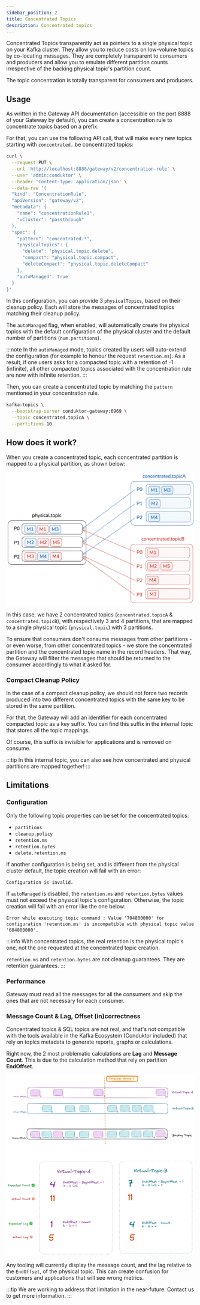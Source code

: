 ```yaml
---
sidebar_position: 2
title: Concentrated Topics
description: Concentrated topics
---
```


Concentrated Topics transparently act as pointers to a single physical topic on your Kafka cluster.  They allow you to reduce costs on low-volume topics by co-locating messages.  They are completely transparent to consumers and producers and allow you to emulate different partition counts irrespective of the backing physical topic's partition count.

The topic concentration is totally transparent for consumers and producers.

## Usage

As written in the Gateway API documentation (accessible on the port 8888 of your Gateway by default), you can create a concentration rule to concentrate topics based on a prefix.

For that, you can use the following API call, that will make every new topics starting with `concentrated.` be concentrated topics:

```bash
curl \
  --request PUT \
  --url 'http://localhost:8888/gateway/v2/concentration-rule' \
  --user 'admin:conduktor' \
  --header 'Content-Type: application/json' \
  --data-raw '{
  "kind": "ConcentrationRule",
  "apiVersion": "gateway/v2",
  "metadata": {
    "name": "concentrationRule1",
    "vCluster": "passthrough"
  },
  "spec": {
    "pattern": "concentrated.*",
    "physicalTopics": {
      "delete": "physical.topic.delete",
      "compact": "physical.topic.compact",
      "deleteCompact": "physical.topic.deleteCompact"
    },
    "autoManaged": true
  }
}'
```

In this configuration, you can provide 3 `physicalTopics`, based on their cleanup policy. Each will store the messages of concentrated topics matching their cleanup policy.

The `autoManaged` flag, when enabled, will automatically create the physical topics with the default configuration of the physical cluster and the default number of partitions (`num.partitions`).

:::note
In the `autoManaged` mode, topics created by users will auto-extend the configuration (for example to honour the request `retention.ms`). As a result, if one users asks for a compacted topic with a retention of -1 (infinite), all other compacted topics associated with the concentration rule are now with infinite retention.
:::

Then, you can create a concentrated topic by matching the `pattern` mentioned in your concentration rule.

```sh
kafka-topics \
  --bootstrap-server conduktor-gateway:6969 \
  --topic concentrated.topicA \
  --partitions 10
```

## How does it work?

When you create a concentrated topic, each concentrated partition is mapped to a physical partition, as shown below:

![Topic Concentration](./img/concentrated-topic.png)

In this case, we have 2 concentrated topics (`concentrated.topicA` & `concentrated.topicB`), with respectively 3 and 4 partitions, that are mapped to a single physical topic (`physical.topic`) with 3 partitions.

To ensure that consumers don't consume messages from other partitions - or even worse, from other concentrated topics - we store the concentrated partition and the concentrated topic name in the record headers. That way, the Gateway will filter the messages that should be returned to the consumer accordingly to what it asked for.

### Compact Cleanup Policy

In the case of a compact cleanup policy, we should not force two records produced into two different concentrated topics with the same key to be stored in the same partition.

For that, the Gateway will add an identifier for each concentrated compacted topic as a key suffix. You can find this suffix in the internal topic that stores all the topic mappings.

Of course, this suffix is invisible for applications and is removed on consume.

:::tip
In this internal topic, you can also see how concentrated and physical partitions are mapped together!
:::

## Limitations

### Configuration

Only the following topic properties can be set for the concentrated topics:
- `partitions` 
- `cleanup.policy`
- `retention.ms`
- `retention.bytes`
- `delete.retention.ms`

If another configuration is being set, and is different from the physical cluster default, the topic creation will fail with an error:

```
Configuration is invalid.
```

If `autoManaged` is disabled, the `retention.ms` and `retention.bytes` values must not exceed the physical topic's configuration. Otherwise, the topic creation will fail with an error like the one below:

```
Error while executing topic command : Value '704800000' for configuration 'retention.ms' is incompatible with physical topic value '604800000'.
```

:::info
With concentrated topics, the real retention is the physical topic's one, not the one requested at the concentrated topic creation.

`retention.ms` and `retention.bytes` are not cleanup guarantees. They are retention guarantees.
:::

### Performance

Gateway must read all the messages for all the consumers and skip the ones that are not necessary for each consumer.

### Message Count & Lag, Offset (in)correctness

Concentrated topics & SQL topics are not real, and that's not compatible with the tools available in the Kafka Ecosystem (Conduktor included) that rely on topics metadata to generate reports, graphs or calculations.

Right now, the 2 most problematic calculations are **Lag** and **Message Count**. This is due to the calculation method that rely on partition **EndOffset**.

![Offset Incorrectness](img/offset-correct.png)

Any tooling will currently display the message count, and the lag relative to the `EndOffset`, of the physical topic. This can create confusion for customers and applications that will see wrong metrics.

:::tip
We are working to address that limitation in the near-future. Contact us to get more information.
:::
